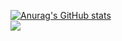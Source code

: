 [![Anurag's GitHub stats](https://github-readme-stats.vercel.app/api?username=billmi&show_icons=true)](https://github.com/anuraghazra/github-readme-stats)
<br />
<img alian="right" src="https://github-readme-stats.vercel.app/api/top-langs?username=billmi&layout=compact&langs_count=8&card_width=500"/>
